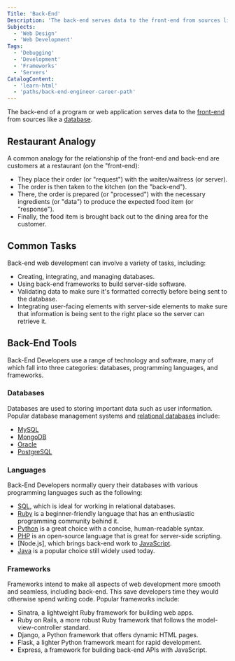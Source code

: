 ```yaml
---
Title: 'Back-End'
Description: 'The back-end serves data to the front-end from sources like a database.'
Subjects:
  - 'Web Design'
  - 'Web Development'
Tags:
  - 'Debugging'
  - 'Development'
  - 'Frameworks'
  - 'Servers'
CatalogContent:
  - 'learn-html'
  - 'paths/back-end-engineer-career-path'
---
```


<link rel="canonical" href="https://www.codecademy.com/resources/blog/what-is-back-end/" />

The back-end of a program or web application serves data to the [front-end](https://www.codecademy.com/resources/docs/general/front-end) from sources like a [database](https://www.codecademy.com/resources/docs/general/database).

## Restaurant Analogy

A common analogy for the relationship of the front-end and back-end are customers
at a restaurant (on the "front-end):

- They place their order (or "request") with the waiter/waitress (or server).
- The order is then taken to the kitchen (on the "back-end").
- There, the order is prepared (or "processed") with the necessary ingredients (or "data") to produce the expected food item (or "response").
- Finally, the food item is brought back out to the dining area for the customer.

## Common Tasks

Back-end web development can involve a variety of tasks, including:

- Creating, integrating, and managing databases.
- Using back-end frameworks to build server-side software.
- Validating data to make sure it's formatted correctly before being sent to the database.
- Integrating user-facing elements with server-side elements to make sure that information is being sent to the right place so the server can retrieve it.

## Back-End Tools

Back-End Developers use a range of technology and software, many of which fall into three categories: databases, programming languages, and frameworks.

### Databases

Databases are used to storing important data such as user information. Popular database management systems and [relational databases](https://www.codecademy.com/resources/docs/general/relational-database) include:

- [MySQL](https://www.mysql.com/)
- [MongoDB](https://www.mongodb.com/)
- [Oracle](https://www.oracle.com/index.html)
- [PostgreSQL](https://www.postgresql.org/)

### Languages

Back-End Developers normally query their databases with various programming languages such as the following:

- [SQL](https://www.codecademy.com/resources/docs/sql), which is ideal for working in relational databases.
- [Ruby](https://www.codecademy.com/resources/docs/ruby) is a beginner-friendly language that has an enthusiastic programming community behind it.
- [Python](https://www.codecademy.com/resources/docs/python) is a great choice with a concise, human-readable syntax.
- [PHP](https://www.codecademy.com/resources/docs/php) is an open-source language that is great for server-side scripting.
- [Node.js], which brings back-end work to [JavaScript](https://www.codecademy.com/resources/docs/javascript).
- [Java](https://www.codecademy.com/resources/docs/java) is a popular choice still widely used today.

### Frameworks

Frameworks intend to make all aspects of web development more smooth and seamless, including back-end. This save developers time they would otherwise spend writing code. Popular frameworks include:

- Sinatra, a lightweight Ruby framework for building web apps.
- Ruby on Rails, a more robust Ruby framework that follows the model-view-controller standard.
- Django, a Python framework that offers dynamic HTML pages.
- Flask, a lighter Python framework meant for rapid development.
- Express, a framework for building back-end APIs with JavaScript.
